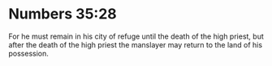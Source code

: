 # Numbers 35:28

For he must remain in his city of refuge until the death of the high priest, but after the death of the high priest the manslayer may return to the land of his possession.
